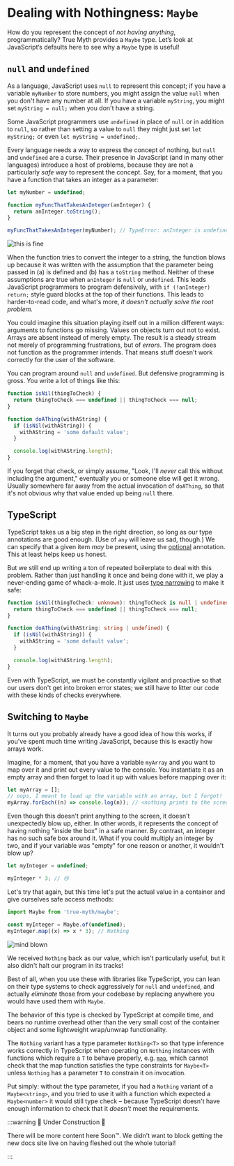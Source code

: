 # Dealing with Nothingness: `Maybe`

How do you represent the concept of _not having anything_, programmatically? True Myth provides a `Maybe` type. Let’s look at JavaScript‘s defaults here to see why a `Maybe` type is useful!

## `null` and `undefined`

As a language, JavaScript uses `null` to represent this concept; if you have a variable `myNumber` to store numbers, you might assign the value `null` when you don't have any number at all. If you have a variable `myString`, you might set `myString = null;` when you don't have a string.

Some JavaScript programmers use `undefined` in place of `null` or in addition to `null`, so rather than setting a value to `null` they might just set `let myString;` or even `let myString = undefined;`.

Every language needs a way to express the concept of nothing, but `null` and `undefined` are a curse. Their presence in JavaScript (and in many other languages) introduce a host of problems, because they are not a particularly _safe_ way to represent the concept. Say, for a moment, that you have a function that takes an integer as a parameter:

```js
let myNumber = undefined;

function myFuncThatTakesAnInteger(anInteger) {
  return anInteger.toString();
}

myFuncThatTakesAnInteger(myNumber); // TypeError: anInteger is undefined
```

![this is fine](https://user-images.githubusercontent.com/2403023/31154374-ac25ce0e-a874-11e7-9399-73ad99d9d6cb.png)

When the function tries to convert the integer to a string, the function blows up because it was written with the assumption that the parameter being passed in (a) is defined and (b) has a `toString` method. Neither of these assumptions are true when `anInteger` is `null` or `undefined`. This leads JavaScript programmers to program defensively, with `if (!anInteger) return;` style guard blocks at the top of their functions. This leads to harder-to-read code, and what's more, _it doesn't actually solve the root problem._

You could imagine this situation playing itself out in a million different ways: arguments to functions go missing. Values on objects turn out not to exist. Arrays are absent instead of merely empty. The result is a steady stream not merely of programming frustrations, but of _errors_. The program does not function as the programmer intends. That means stuff doesn't work correctly for the user of the software.

You can program around `null` and `undefined`. But defensive programming is gross. You write a lot of things like this:

```js
function isNil(thingToCheck) {
  return thingToCheck === undefined || thingToCheck === null;
}

function doAThing(withAString) {
  if (isNil(withAString)) {
    withAString = 'some default value';
  }

  console.log(withAString.length);
}
```

If you forget that check, or simply assume, "Look, I'll _never_ call this without including the argument," eventually you or someone else will get it wrong. Usually somewhere far away from the actual invocation of `doAThing`, so that it's not obvious why that value ended up being `null` there.

## TypeScript

TypeScript takes us a big step in the right direction, so long as our type annotations are good enough. (Use of `any` will leave us sad, though.) We can specify that a given item _may_ be present, using the [optional] annotation. This at least helps keep us honest.

But we still end up writing a ton of repeated boilerplate to deal with this problem. Rather than just handling it once and being done with it, we play a never-ending game of whack-a-mole. It just uses [type narrowing][narrowing] to make it safe:

```ts
function isNil(thingToCheck: unknown): thingToCheck is null | undefined {
  return thingToCheck === undefined || thingToCheck === null;
}

function doAThing(withAString: string | undefined) {
  if (isNil(withAString)) {
    withAString = 'some default value';
  }

  console.log(withAString.length);
}
```

Even with TypeScript, we must be constantly vigilant and proactive so that our users don't get into broken error states; we still have to litter our code with these kinds of checks everywhere.

[optional]: http://www.typescriptlang.org/docs/handbook/interfaces.html#optional-properties
[narrowing]: https://www.typescriptlang.org/docs/handbook/2/narrowing.html

## Switching to `Maybe`

It turns out you probably already have a good idea of how this works, if you've spent much time writing JavaScript, because this is exactly how arrays work.

Imagine, for a moment, that you have a variable `myArray` and you want to map over it and print out every value to the console. You instantiate it as an empty array and then forget to load it up with values before mapping over it:

```js
let myArray = [];
// oops, I meant to load up the variable with an array, but I forgot!
myArray.forEach((n) => console.log(n)); // <nothing prints to the screen>
```

Even though this doesn't print anything to the screen, it doesn't unexpectedly blow up, either. In other words, it represents the concept of having nothing "inside the box" in a safe manner. By contrast, an integer has no such safe box around it. What if you could multiply an integer by two, and if your variable was "empty" for one reason or another, it wouldn't blow up?

```js
let myInteger = undefined;

myInteger * 3; // 😢
```

Let's try that again, but this time let's put the actual value in a container and give ourselves safe access methods:

```js
import Maybe from 'true-myth/maybe';

const myInteger = Maybe.of(undefined);
myInteger.map((x) => x * 3); // Nothing
```

![mind blown](https://user-images.githubusercontent.com/2403023/31098390-5d6573d0-a790-11e7-96f9-361d2e70522b.gif)

We received `Nothing` back as our value, which isn't particularly useful, but it also didn't halt our program in its tracks!

Best of all, when you use these with libraries like TypeScript, you can lean on their type systems to check aggressively for `null` and `undefined`, and actually _eliminate_ those from your codebase by replacing anywhere you would have used them with `Maybe`.

The behavior of this type is checked by TypeScript at compile time, and bears no runtime overhead other than the very small cost of the container object and some lightweight wrap/unwrap functionality.

The `Nothing` variant has a type parameter `Nothing<T>` so that type inference works correctly in TypeScript when operating on `Nothing` instances with functions which require a `T` to behave properly, e.g. [`map`][map], which cannot check that the map function satisfies the type constraints for `Maybe<T>` unless `Nothing` has a parameter `T` to constrain it on invocation.

[map]: https://true-myth.js.org/modules/maybe.html#map

Put simply: without the type parameter, if you had a `Nothing` variant of a `Maybe<string>`, and you tried to use it with a function which expected a `Maybe<number>` it would still type check – because TypeScript doesn't have enough information to check that it _doesn't_ meet the requirements.

:::warning 🚧 Under Construction 🚧

There will be more content here Soon™. We didn’t want to block getting the new docs site live on having fleshed out the whole tutorial!

:::
